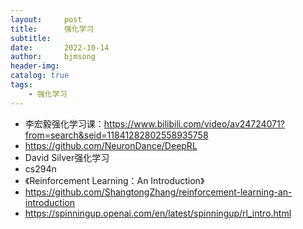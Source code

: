 ```yaml
---
layout:     post
title:      强化学习
subtitle:   
date:       2022-10-14
author:     bjmsong
header-img: 
catalog: true
tags:
	- 强化学习
---
```

- 李宏毅强化学习课：https://www.bilibili.com/video/av24724071?from=search&seid=11841282802558935758
- https://github.com/NeuronDance/DeepRL
- David Silver强化学习
- cs294n
- 《Reinforcement Learning：An Introduction》
- https://github.com/ShangtongZhang/reinforcement-learning-an-introduction
- https://spinningup.openai.com/en/latest/spinningup/rl_intro.html
